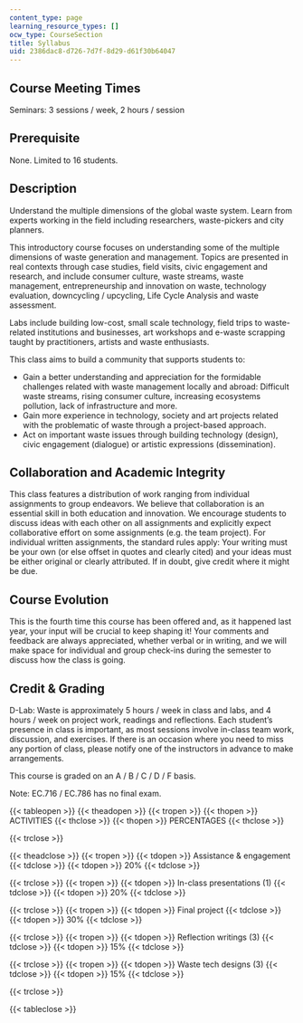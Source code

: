 ```yaml
---
content_type: page
learning_resource_types: []
ocw_type: CourseSection
title: Syllabus
uid: 2386dac8-d726-7d7f-8d29-d61f30b64047
---
```


Course Meeting Times
--------------------

Seminars: 3 sessions / week, 2 hours / session

Prerequisite
------------

None. Limited to 16 students.

Description
-----------

Understand the multiple dimensions of the global waste system. Learn from experts working in the field including researchers, waste-pickers and city planners.

This introductory course focuses on understanding some of the multiple dimensions of waste generation and management. Topics are presented in real contexts through case studies, field visits, civic engagement and research, and include consumer culture, waste streams, waste management, entrepreneurship and innovation on waste, technology evaluation, downcycling / upcycling, Life Cycle Analysis and waste assessment.

Labs include building low-cost, small scale technology, field trips to waste-related institutions and businesses, art workshops and e-waste scrapping taught by practitioners, artists and waste enthusiasts.

This class aims to build a community that supports students to:

*   Gain a better understanding and appreciation for the formidable challenges related with waste management locally and abroad: Difficult waste streams, rising consumer culture, increasing ecosystems pollution, lack of infrastructure and more.
*   Gain more experience in technology, society and art projects related with the problematic of waste through a project-based approach.
*   Act on important waste issues through building technology (design), civic engagement (dialogue) or artistic expressions (dissemination).

Collaboration and Academic Integrity
------------------------------------

This class features a distribution of work ranging from individual assignments to group endeavors. We believe that collaboration is an essential skill in both education and innovation. We encourage students to discuss ideas with each other on all assignments and explicitly expect collaborative effort on some assignments (e.g. the team project). For individual written assignments, the standard rules apply: Your writing must be your own (or else offset in quotes and clearly cited) and your ideas must be either original or clearly attributed. If in doubt, give credit where it might be due.

Course Evolution
----------------

This is the fourth time this course has been offered and, as it happened last year, your input will be crucial to keep shaping it! Your comments and feedback are always appreciated, whether verbal or in writing, and we will make space for individual and group check-ins during the semester to discuss how the class is going.

Credit & Grading
----------------

D-Lab: Waste is approximately 5 hours / week in class and labs, and 4 hours / week on project work, readings and reflections. Each student’s presence in class is important, as most sessions involve in-class team work, discussion, and exercises. If there is an occasion where you need to miss any portion of class, please notify one of the instructors in advance to make arrangements.

This course is graded on an A / B / C / D / F basis.

Note: EC.716 / EC.786 has no final exam.

{{< tableopen >}}
{{< theadopen >}}
{{< tropen >}}
{{< thopen >}}
ACTIVITIES
{{< thclose >}}
{{< thopen >}}
PERCENTAGES
{{< thclose >}}

{{< trclose >}}

{{< theadclose >}}
{{< tropen >}}
{{< tdopen >}}
Assistance & engagement
{{< tdclose >}}
{{< tdopen >}}
20%
{{< tdclose >}}

{{< trclose >}}
{{< tropen >}}
{{< tdopen >}}
In-class presentations (1)
{{< tdclose >}}
{{< tdopen >}}
20%
{{< tdclose >}}

{{< trclose >}}
{{< tropen >}}
{{< tdopen >}}
Final project
{{< tdclose >}}
{{< tdopen >}}
30%
{{< tdclose >}}

{{< trclose >}}
{{< tropen >}}
{{< tdopen >}}
Reflection writings (3)
{{< tdclose >}}
{{< tdopen >}}
15%
{{< tdclose >}}

{{< trclose >}}
{{< tropen >}}
{{< tdopen >}}
Waste tech designs (3)
{{< tdclose >}}
{{< tdopen >}}
15%
{{< tdclose >}}

{{< trclose >}}

{{< tableclose >}}